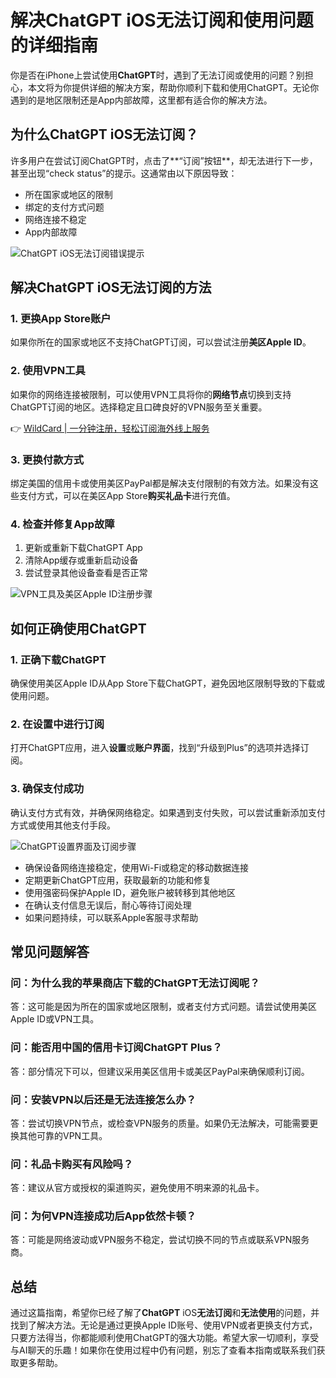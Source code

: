 # 解决ChatGPT iOS无法订阅和使用问题的详细指南

你是否在iPhone上尝试使用**ChatGPT**时，遇到了无法订阅或使用的问题？别担心，本文将为你提供详细的解决方案，帮助你顺利下载和使用ChatGPT。无论你遇到的是地区限制还是App内部故障，这里都有适合你的解决方法。

## 为什么ChatGPT iOS无法订阅？

许多用户在尝试订阅ChatGPT时，点击了**“订阅”按钮**，却无法进行下一步，甚至出现“check status”的提示。这通常由以下原因导致：
- 所在国家或地区的限制
- 绑定的支付方式问题
- 网络连接不稳定
- App内部故障

![ChatGPT iOS无法订阅错误提示](https://bbtdd.com/img/1124628137.webp)

## 解决ChatGPT iOS无法订阅的方法

### 1. 更换App Store账户
如果你所在的国家或地区不支持ChatGPT订阅，可以尝试注册**美区Apple ID**。

### 2. 使用VPN工具
如果你的网络连接被限制，可以使用VPN工具将你的**网络节点**切换到支持ChatGPT订阅的地区。选择稳定且口碑良好的VPN服务至关重要。

👉 [WildCard | 一分钟注册，轻松订阅海外线上服务](https://bbtdd.com/WildCard)

### 3. 更换付款方式
绑定美国的信用卡或使用美区PayPal都是解决支付限制的有效方法。如果没有这些支付方式，可以在美区App Store**购买礼品卡**进行充值。

### 4. 检查并修复App故障
1. 更新或重新下载ChatGPT App
2. 清除App缓存或重新启动设备
3. 尝试登录其他设备查看是否正常

![VPN工具及美区Apple ID注册步骤](https://bbtdd.com/img/4986314071278.webp)

## 如何正确使用ChatGPT

### 1. 正确下载ChatGPT
确保使用美区Apple ID从App Store下载ChatGPT，避免因地区限制导致的下载或使用问题。

### 2. 在设置中进行订阅
打开ChatGPT应用，进入**设置**或**账户界面**，找到“升级到Plus”的选项并选择订阅。

### 3. 确保支付成功
确认支付方式有效，并确保网络稳定。如果遇到支付失败，可以尝试重新添加支付方式或使用其他支付手段。

![ChatGPT设置界面及订阅步骤](https://bbtdd.com/img/666294633415.webp)

- 确保设备网络连接稳定，使用Wi-Fi或稳定的移动数据连接
- 定期更新ChatGPT应用，获取最新的功能和修复
- 使用强密码保护Apple ID，避免账户被转移到其他地区
- 在确认支付信息无误后，耐心等待订阅处理
- 如果问题持续，可以联系Apple客服寻求帮助

## 常见问题解答

### 问：为什么我的苹果商店下载的ChatGPT无法订阅呢？
答：这可能是因为所在的国家或地区限制，或者支付方式问题。请尝试使用美区Apple ID或VPN工具。

### 问：能否用中国的信用卡订阅ChatGPT Plus？
答：部分情况下可以，但建议采用美区信用卡或美区PayPal来确保顺利订阅。

### 问：安装VPN以后还是无法连接怎么办？
答：尝试切换VPN节点，或检查VPN服务的质量。如果仍无法解决，可能需要更换其他可靠的VPN工具。

### 问：礼品卡购买有风险吗？
答：建议从官方或授权的渠道购买，避免使用不明来源的礼品卡。

### 问：为何VPN连接成功后App依然卡顿？
答：可能是网络波动或VPN服务不稳定，尝试切换不同的节点或联系VPN服务商。

## 总结
通过这篇指南，希望你已经了解了**ChatGPT** iOS**无法订阅**和**无法使用**的问题，并找到了解决方法。无论是通过更换Apple ID账号、使用VPN或者更换支付方式，只要方法得当，你都能顺利使用ChatGPT的强大功能。希望大家一切顺利，享受与AI聊天的乐趣！如果你在使用过程中仍有问题，别忘了查看本指南或联系我们获取更多帮助。
